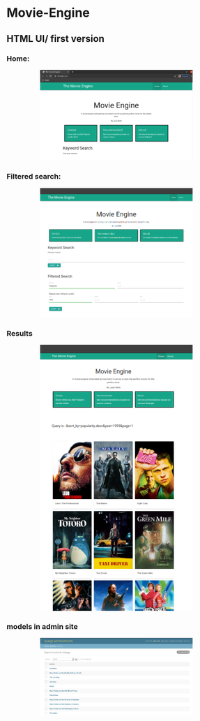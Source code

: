 # Movie-Engine

<h2>HTML UI/ first version</h2>
<h3>Home:</h3>
<p align="center">
  <img src="assets/home.png" width="350" title="Stuffs">
</p>
<h3>Filtered search:</h3>
<p align="center">
  <img src="assets/search.png" width="350" title="Stuffs">
</p>
<h3>Results</h3>
<p align="center">
  <img src="assets/results.png" width="350" title="Stuffs">
</p>
<h3>models in admin site </h3>
<p align="center">
  <img src="assets/admin1.png" width="350" title="Stuffs">
</p>

